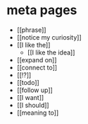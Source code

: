 # meta pages

- [[phrase]]
- [[notice my curiosity]]
- [[I like the]]
	- [[I like the idea]]
- [[expand on]]
- [[connect to]]
- [[⁉️]]
- [[todo]]
- [[follow up]]
- [[I want]]
- [[I should]]
- [[meaning to]]